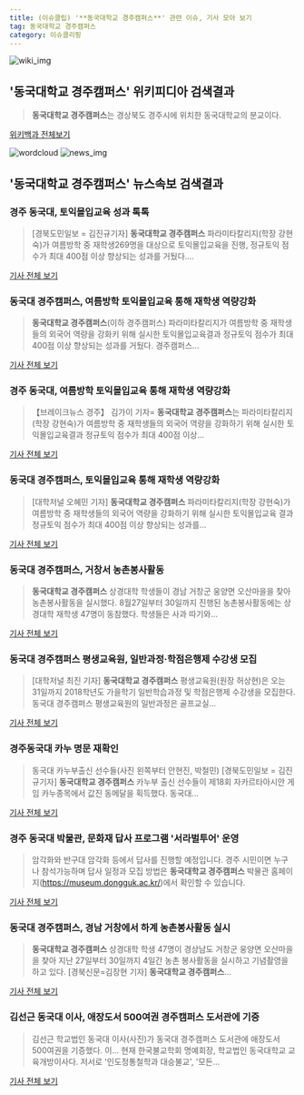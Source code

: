 ```yaml
---
title: (이슈클립) '**동국대학교 경주캠퍼스**' 관련 이슈, 기사 모아 보기
tag: 동국대학교 경주캠퍼스
category: 이슈클리핑
---
```

![wiki_img](https://user-images.githubusercontent.com/42597476/44503234-41136a80-a6d0-11e8-9071-6fc6418eafe4.png)
## **'**동국대학교 경주캠퍼스**'** 위키피디아 검색결과
>**동국대학교 경주캠퍼스**는 경상북도 경주시에 위치한 동국대학교의 분교이다.

<a href="https://ko.wikipedia.org/wiki/동국대학교 경주캠퍼스" target="_blank">위키백과 전체보기</a>

![wordcloud](https://s3.ap-northeast-2.amazonaws.com/lyrics101-wordcloud/2018-09-03-1535932237.png)
![news_img](https://user-images.githubusercontent.com/42597476/44507050-1206f400-a6e4-11e8-8d98-7ffbfebb353f.png)
## **'**동국대학교 경주캠퍼스**'** 뉴스속보 검색결과
### 경주 동국대, 토익몰입교육 성과 톡톡

>[경북도민일보 = 김진규기자] **동국대학교 경주캠퍼스** 파라미타칼리지(학장 강현숙)가 여름방학 중 재학생269명을 대상으로 토익몰입교육을 진행, 정규토익 점수가 최대 400점 이상 향상되는 성과를 거뒀다....

<a href="http://www.hidomin.com/news/articleView.html?idxno=367245" target="_blank">기사 전체 보기</a>

### 동국대 경주캠퍼스, 여름방학 토익몰입교육 통해 재학생 역량강화

>**동국대학교 경주캠퍼스**(이하 경주캠퍼스) 파라미타칼리지가 여름방학 중 재학생들의 외국어 역량을 강화키 위해 실시한 토익몰입교육결과 정규토익 점수가 최대 400점 이상 향상되는 성과를 거뒀다. 경주캠퍼스...

<a href="http://www.dkilbo.com/news/articleView.html?idxno=155937" target="_blank">기사 전체 보기</a>

### 경주 동국대, 여름방학 토익몰입교육 통해 재학생 역량강화

>【브레이크뉴스 경주】 김가이 기자= **동국대학교 경주캠퍼스**는 파라미타칼리지(학장 강현숙)가 여름방학 중 재학생들의 외국어 역량을 강화하기 위해 실시한 토익몰입교육결과 정규토익 점수가 최대 400점 이상...

<a href="http://www.breaknews.com/sub_read.html?uid=598522&section=sc2" target="_blank">기사 전체 보기</a>

### 동국대 경주캠퍼스, 토익몰입교육 통해 재학생 역량강화

>[대학저널 오혜민 기자] **동국대학교 경주캠퍼스** 파라미타칼리지(학장 강현숙)가 여름방학 중 재학생들의 외국어 역량을 강화하기 위해 실시한 토익몰입교육 결과 정규토익 점수가 최대 400점 이상 향상되는 성과를...

<a href="http://www.dhnews.co.kr/news/articleView.html?idxno=85197" target="_blank">기사 전체 보기</a>

### 동국대 경주캠퍼스, 거창서 농촌봉사활동

>**동국대학교 경주캠퍼스** 상경대학 학생들이 경남 거창군 웅양면 오산마을을 찾아 농촌봉사활동을 실시했다. 8월27일부터 30일까지 진행된 농촌봉사활동에는 상경대학 재학생 47명이 동참했다. 학생들은 사과 따기와...

<a href="http://www.beopbo.com/news/articleView.html?idxno=201538" target="_blank">기사 전체 보기</a>

### 동국대 경주캠퍼스 평생교육원, 일반과정·학점은행제 수강생 모집

>[대학저널 최진 기자] **동국대학교 경주캠퍼스** 평생교육원(원장 허상현)은 오는 31일까지 2018학년도 가을학기 일반학습과정 및 학점은행제 수강생을 모집한다. 동국대 경주캠퍼스 평생교육원의 일반과정은 골프교실...

<a href="http://www.dhnews.co.kr/news/articleView.html?idxno=84919" target="_blank">기사 전체 보기</a>

### 경주동국대 카누 명문 재확인

>동국대 카누부출신 선수들(사진 왼쪽부터 안현진, 박철민) [경북도민일보 = 김진규기자] **동국대학교 경주캠퍼스** 카누부 출신 선수들이 제18회 자카르타아시안 게임 카누종목에서 값진 동메달을 획득했다. 동국대...

<a href="http://www.hidomin.com/news/articleView.html?idxno=367009" target="_blank">기사 전체 보기</a>

### 경주 동국대 박물관, 문화재 답사 프로그램 '서라벌투어' 운영

>암각화와 반구대 암각화 등에서 답사를 진행할 예정입니다. 경주 시민이면 누구나 참석가능하며 답사 일정과 모집 방법은 **동국대학교 경주캠퍼스** 박물관 홈페이지(https://museum.dongguk.ac.kr/)에서 확인할 수 있습니다.

<a href="http://news.bbsi.co.kr/news/articleView.html?idxno=896088" target="_blank">기사 전체 보기</a>

### 동국대 경주캠퍼스, 경남 거창에서 하계 농촌봉사활동 실시

>**동국대학교 경주캠퍼스** 상경대학 학생 47명이 경상남도 거창군 웅양면 오산마을을 찾아 지난 27일부터 30일까지 4일간 농촌 봉사활동을 실시하고 기념촬영을 하고 있다. [경북신문=김장현 기자] **동국대학교 경주캠퍼스**...

<a href="http://www.kbsm.net/default/index_view_page.php?idx=216481&part_idx=328" target="_blank">기사 전체 보기</a>

### 김선근 동국대 이사, 애장도서 500여권 경주캠퍼스 도서관에 기증

>김선근 학교법인 동국대 이사(사진)가 동국대 경주캠퍼스 도서관에 애장도서 500여권을 기증했다. 이... 현재 한국불교학회 명예회장, 학교법인 동국대학교 교육개방이사다. 저서로 '인도정통철학과 대승불교', '모든...

<a href="http://www.yeongnam.com/mnews/newsview.do?mode=newsView&newskey=20180830.990011405395546" target="_blank">기사 전체 보기</a>



